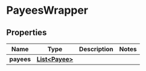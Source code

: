 
# PayeesWrapper

## Properties
Name | Type | Description | Notes
------------ | ------------- | ------------- | -------------
**payees** | [**List&lt;Payee&gt;**](Payee.md) |  | 



